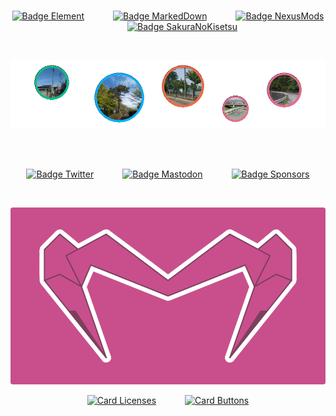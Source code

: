 
<div align = center>

<br>

[![Badge Element]][Matrix]         
[![Badge MarkedDown]][MarkedDown]         
[![Badge NexusMods]][NexusMods]         
[![Badge SakuraNoKisetsu]][SakuraNoKisetsu]

<br>

![_]

<br>
<br>

[![Badge Twitter]][Twitter]         
[![Badge Mastodon]][Mastodon]         
[![Badge Sponsors]][Sponsors]

<br>

![画布]

[![Card Licenses]][Licenses]         
[![Card Buttons]][Buttons]


</div>


<!----------------------------------------------------------------------------->

[バナー]: ファイル/バナー.png
[画布]: ファイル/画布.png
[_]: ファイル/_.gif

[SakuraNoKisetsu]: https://github.com/SakuraNoKisetsu
[MarkedDown]: https://github.com/MarkedDown 'How to better use Markdown'
[NexusMods]: https://www.nexusmods.com/users/152690878
[Mastodon]: https://mastodon.social/@ElectronicsArchiver
[Twitter]: https://twitter.com/ElectroArchiver
[Matrix]: https://matrix.to/#/@electronicsarchive:matrix.org 'My Matrix Profile'

[Licenses]: https://github.com/MarkedDown/Licenses
[Buttons]: https://github.com/MarkedDown/Buttons

[Youtube]: https://Youtube.com/channel/UCmCBrIMAVP9Agou3UO3i8eg
[Sponsors]: https://github.com/sponsors/ElectronicsArchiver

<!---------------------------------[ Cards ]----------------------------------->

[Card Licenses]: https://github-readme-stats.vercel.app/api/pin/?username=MarkedDown&repo=Licenses&hide_border=true&show_icons=true&border_color=c84f8c&bg_color=0dbd8b&border_radius=8&title_color=FFFFFF&text_color=EEEEEE&icon_color=0d6c51
[Card Buttons]: https://github-readme-stats.vercel.app/api/pin/?username=MarkedDown&repo=Buttons&hide_border=true&show_icons=true&border_color=c84f8c&bg_color=00b2ff&border_radius=8&title_color=FFFFFF&text_color=EEEEEE&icon_color=14729b


<!--------------------------------[ Badges ]----------------------------------->

[Badge SakuraNoKisetsu]: https://img.shields.io/badge/SakuraNoKisetsu-b55976?style=for-the-badge&logoColor=white&logo=Git&labelColor=e36d92
[Badge MarkedDown]: https://img.shields.io/badge/MarkedDown-0397d7?style=for-the-badge&logoColor=white&logo=Markdown&labelColor=00b2ff
[Badge NexusMods]: https://img.shields.io/badge/ＮｅｘｕｓMods-c75c3c?style=for-the-badge&logoColor=white&logo=Naver&labelColor=ed6d46
[Badge Mastodon]: https://img.shields.io/mastodon/follow/108635789259150706?color=24659d&domain=https%3A%2F%2Fmastodon.social&label=Mastodon&logo=Mastodon&logoColor=FFFFFF&style=for-the-badge&labelColor=3088D4
[Badge Sponsors]: https://img.shields.io/github/sponsors/ElectronicsArchiver?labelColor=e36d92&logo=GitHubSponsors&logoColor=FFFFFF&style=for-the-badge&color=b55976
[Badge Element]: https://img.shields.io/badge/Matrix-0b9970?style=for-the-badge&logoColor=white&logo=Matrix&labelColor=0dbd8b
[Badge Twitter]: https://img.shields.io/twitter/follow/ElectroArchiver?color=1378b7&label=Twitter&logo=Twitter&logoColor=FFFFFF&style=for-the-badge&labelColor=1DA1F2

<!------------------------------[ Verification ]------------------------------->

<a rel = 'me' href = 'https://mastodon.social/@ElectronicsArchiver'></a>
